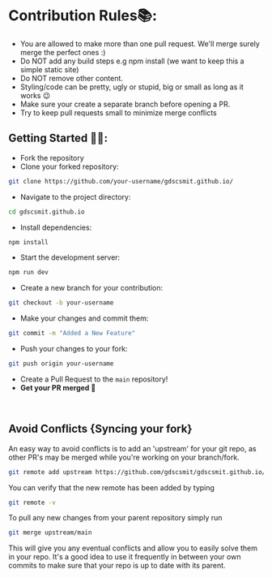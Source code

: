 # Contribution Rules📚:

- You are allowed to make more than one pull request. We'll merge surely merge the perfect ones :)
- Do NOT add any build steps e.g npm install (we want to keep this a simple static site)
- Do NOT remove other content.
- Styling/code can be pretty, ugly or stupid, big or small as long as it works 😉
- Make sure your create a separate branch before opening a PR.
- Try to keep pull requests small to minimize merge conflicts


## Getting Started 🤩🤗:

- Fork the repository
- Clone your forked repository: 
```bash
git clone https://github.com/your-username/gdscsmit.github.io/
```
- Navigate to the project directory: 
```bash
cd gdscsmit.github.io
```
- Install dependencies: 
```bash
npm install
```
- Start the development server: 
```bash
npm run dev
```
- Create a new branch for your contribution: 
```bash
git checkout -b your-username
```
- Make your changes and commit them: 
```bash 
git commit -m "Added a New Feature"
```
- Push your changes to your fork: 
```bash
git push origin your-username
```
- Create a Pull Request to the `main` repository!
- **Get your PR merged 🚀**

<br>

## Avoid Conflicts {Syncing your fork}

An easy way to avoid conflicts is to add an 'upstream' for your git repo, as other PR's may be merged while you're working on your branch/fork.   

```bash
git remote add upstream https://github.com/gdscsmit/gdscsmit.github.io/
```

You can verify that the new remote has been added by typing
```bash
git remote -v
```

To pull any new changes from your parent repository simply run
```bash
git merge upstream/main
```

This will give you any eventual conflicts and allow you to easily solve them in your repo. It's a good idea to use it frequently in between your own commits to make sure that your repo is up to date with its parent.
